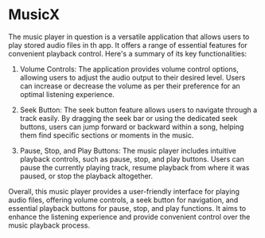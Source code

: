 # MusicX
The music player in question is a versatile application that allows users to play stored audio files in th app. It offers a range of essential features for convenient playback control. 
Here's a summary of its key functionalities:

1) Volume Controls: The application provides volume control options, allowing users to adjust the audio output to their desired level. Users can increase or decrease the volume as per their preference for an optimal listening experience.

2) Seek Button: The seek button feature allows users to navigate through a track easily. By dragging the seek bar or using the dedicated seek buttons, users can jump forward or backward within a song, helping them find specific sections or moments in the music.

3) Pause, Stop, and Play Buttons: The music player includes intuitive playback controls, such as pause, stop, and play buttons. Users can pause the currently playing track, resume playback from where it was paused, or stop the playback altogether.

Overall, this music player provides a user-friendly interface for playing audio files, offering volume controls, a seek button for navigation, and essential playback buttons for pause, stop, and play functions. It aims to enhance the listening experience and provide convenient control over the music playback process.
